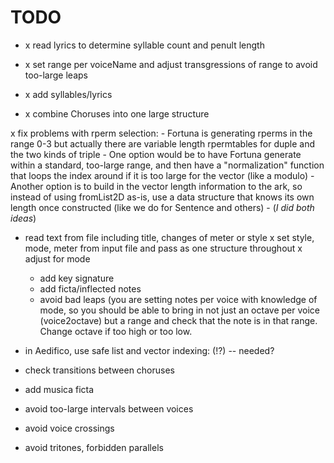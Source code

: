 # TODO

- x read lyrics to determine syllable count and penult length

- x set range per voiceName and adjust transgressions of range to avoid
  too-large leaps
- x add syllables/lyrics
- x combine Choruses into one large structure

x fix problems with rperm selection:
    - Fortuna is generating rperms in the range 0-3 but actually there are
      variable length rpermtables for duple and the two kinds of triple
    - One option would be to have Fortuna generate within a standard,
      too-large range, and then have a "normalization" function that loops the
      index around if it is too large for the vector (like a modulo)
    - Another option is to build in the vector length information to the ark,
        so instead of using fromList2D as-is, use a data structure that knows
        its own length once constructed (like we do for Sentence and others)
    - (*I did both ideas*)

- read text from file including title, changes of meter or  style
x set style, mode, meter from input file and pass as one structure throughout
x adjust for mode
    - add key signature
    - add ficta/inflected notes
    - avoid bad leaps (you are setting notes per voice with knowledge of mode,
      so you should be able to bring in not just an octave per voice
      (voice2octave) but a range and check that the note is in that range.
      Change octave if too high or too low.
- in Aedifico, use safe list and vector indexing: (!?) -- needed?

- check transitions between choruses
- add musica ficta
- avoid too-large intervals between voices
- avoid voice crossings
- avoid tritones, forbidden parallels


